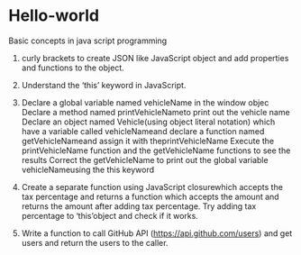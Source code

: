 # Hello-world
Basic concepts in java script programming 

1. curly brackets to create JSON like JavaScript object and add properties and functions to the object.

2. Understand the ‘this’ keyword in JavaScript.

3. Declare a global variable named vehicleName in the window objec
   Declare a method named printVehicleNameto print out the vehicle name
   Declare an object named Vehicle(using object literal notation) which have a variable called vehicleNameand declare a function named        getVehicleNameand assign it with theprintVehicleName
   Execute the printVehicleName function and the getVehicleName functions to see the results
   Correct the getVehicleName to print out the global variable vehicleNameusing the this keyword
   
4. Create a separate function using JavaScript closurewhich accepts the tax percentage and returns a function which accepts the amount and returns the amount after adding tax percentage. Try adding tax percentage to ‘this’object and check if it works.

5. Write a function to call GitHub API (https://api.github.com/users) and get users and return the users to the caller.


